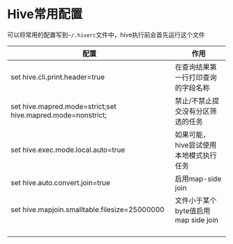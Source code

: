 # Hive常用配置

可以将常用的配置写到`~/.hiverc`文件中，hive执行前会首先运行这个文件

| 配置                                                        | 作用                                   |
| ----------------------------------------------------------- | -------------------------------------- |
| set hive.cli.print.header=true                              | 在查询结果第一行打印查询的字段名称     |
| set hive.mapred.mode=strict;set hive.mapred.mode=nonstrict; | 禁止/不禁止提交没有分区筛选的任务      |
| set hive.exec.mode.local.auto=true                          | 如果可能，hive尝试使用本地模式执行任务 |
| set hive.auto.convert.join=true                             | 启用map-side join                      |
| set hive.mapjoin.smalltable.filesize=25000000               | 文件小于某个byte值启用map side join    |
|                                                             |                                        |
|                                                             |                                        |
|                                                             |                                        |
|                                                             |                                        |

